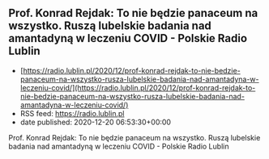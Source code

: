## Prof. Konrad Rejdak: To nie będzie panaceum na wszystko. Ruszą lubelskie badania nad amantadyną w leczeniu COVID - Polskie Radio Lublin
 - [https://radio.lublin.pl/2020/12/prof-konrad-rejdak-to-nie-bedzie-panaceum-na-wszystko-rusza-lubelskie-badania-nad-amantadyna-w-leczeniu-covid/](https://radio.lublin.pl/2020/12/prof-konrad-rejdak-to-nie-bedzie-panaceum-na-wszystko-rusza-lubelskie-badania-nad-amantadyna-w-leczeniu-covid/)
 - RSS feed: https://radio.lublin.pl
 - date published: 2020-12-20 06:53:30+00:00

Prof. Konrad Rejdak: To nie będzie panaceum na wszystko. Ruszą lubelskie badania nad amantadyną w leczeniu COVID - Polskie Radio Lublin

